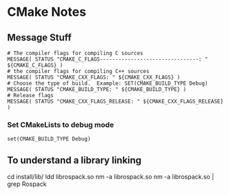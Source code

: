 # CMake Notes

## Message Stuff

    # The compiler flags for compiling C sources 
	MESSAGE( STATUS "CMAKE_C_FLAGS--------------------------------: " ${CMAKE_C_FLAGS} )
	# the compiler flags for compiling C++ sources 
	MESSAGE( STATUS "CMAKE_CXX_FLAGS: " ${CMAKE_CXX_FLAGS} )
	# Choose the type of build.  Example: SET(CMAKE_BUILD_TYPE Debug) 
	MESSAGE( STATUS "CMAKE_BUILD_TYPE: " ${CMAKE_BUILD_TYPE} )
	# Release flags
	MESSAGE( STATUS "CMAKE_CXX_FLAGS_RELEASE: " ${CMAKE_CXX_FLAGS_RELEASE} )


### Set CMakeLists to debug mode
    set(CMAKE_BUILD_TYPE Debug)


## To understand a library linking

cd install/lib/
ldd librospack.so 
nm -a librospack.so 
nm -a librospack.so | grep Rospack
